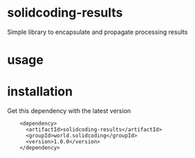 # solidcoding-results
Simple library to encapsulate and propagate processing results

# usage

# installation
Get this dependency with the latest version
```
    <dependency>
      <artifactId>solidcoding-results</artifactId>
      <groupId>world.solidcoding</groupId>
      <version>1.0.0</version>
    </dependency>
```